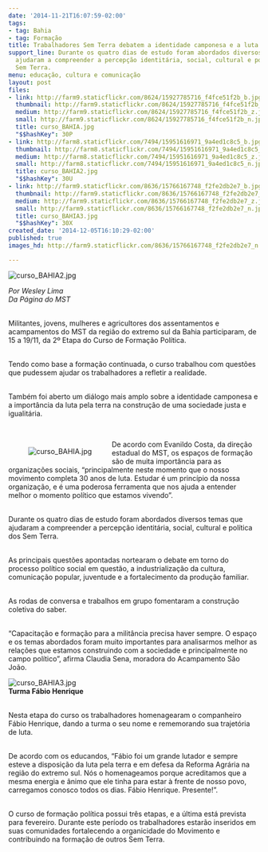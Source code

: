 ```yaml
---
date: '2014-11-21T16:07:59-02:00'
tags:
- tag: Bahia
- tag: Formação
title: Trabalhadores Sem Terra debatem a identidade camponesa e a luta pela terra
support_line: Durante os quatro dias de estudo foram abordados diversos temas que
  ajudaram a compreender a percepção identitária, social, cultural e política dos
  Sem Terra.
menu: educação, cultura e comunicação
layout: post
files:
- link: http://farm9.staticflickr.com/8624/15927785716_f4fce51f2b_b.jpg
  thumbnail: http://farm9.staticflickr.com/8624/15927785716_f4fce51f2b_t.jpg
  medium: http://farm9.staticflickr.com/8624/15927785716_f4fce51f2b_z.jpg
  small: http://farm9.staticflickr.com/8624/15927785716_f4fce51f2b_n.jpg
  title: curso_BAHIA.jpg
  "$$hashKey": 30P
- link: http://farm8.staticflickr.com/7494/15951616971_9a4ed1c8c5_b.jpg
  thumbnail: http://farm8.staticflickr.com/7494/15951616971_9a4ed1c8c5_t.jpg
  medium: http://farm8.staticflickr.com/7494/15951616971_9a4ed1c8c5_z.jpg
  small: http://farm8.staticflickr.com/7494/15951616971_9a4ed1c8c5_n.jpg
  title: curso_BAHIA2.jpg
  "$$hashKey": 30U
- link: http://farm9.staticflickr.com/8636/15766167748_f2fe2db2e7_b.jpg
  thumbnail: http://farm9.staticflickr.com/8636/15766167748_f2fe2db2e7_t.jpg
  medium: http://farm9.staticflickr.com/8636/15766167748_f2fe2db2e7_z.jpg
  small: http://farm9.staticflickr.com/8636/15766167748_f2fe2db2e7_n.jpg
  title: curso_BAHIA3.jpg
  "$$hashKey": 30X
created_date: '2014-12-05T16:10:29-02:00'
published: true
images_hd: http://farm9.staticflickr.com/8636/15766167748_f2fe2db2e7_n.jpg

---
```

<p><img alt="curso_BAHIA2.jpg" src="http://farm8.staticflickr.com/7494/15951616971_9a4ed1c8c5_b.jpg" /></p>

<p><em>Por Wesley Lima<br />
Da P&aacute;gina do MST</em></p>

<p><br />
Militantes, jovens, mulheres e agricultores dos assentamentos e acampamentos do MST da regi&atilde;o do extremo sul da Bahia participaram, de 15 a 19/11, da 2&ordm; Etapa do Curso de Forma&ccedil;&atilde;o Pol&iacute;tica.</p>

<p><br />
Tendo como base a forma&ccedil;&atilde;o continuada, o curso trabalhou com quest&otilde;es que pudessem ajudar os trabalhadores a refletir a realidade.</p>

<p><br />
Tamb&eacute;m foi aberto um di&aacute;logo mais amplo sobre a identidade camponesa e a import&acirc;ncia da luta pela terra na constru&ccedil;&atilde;o de uma sociedade justa e igualit&aacute;ria.</p>

<p>&nbsp;</p>

<figure class="image" style="float:left"><img alt="curso_BAHIA.jpg" src="http://farm9.staticflickr.com/8624/15927785716_f4fce51f2b_b.jpg" />
<figcaption></figcaption>
</figure>

<p>De acordo com Evanildo Costa, da dire&ccedil;&atilde;o estadual do MST, os espa&ccedil;os de forma&ccedil;&atilde;o s&atilde;o de muita import&acirc;ncia para as organiza&ccedil;&otilde;es sociais, &ldquo;principalmente neste momento que o nosso movimento completa 30 anos de luta. Estudar &eacute; um princ&iacute;pio da nossa organiza&ccedil;&atilde;o, e &eacute; uma poderosa ferramenta que nos ajuda a entender melhor o momento pol&iacute;tico que estamos vivendo&rdquo;.</p>

<p><br />
Durante os quatro dias de estudo foram abordados diversos temas que ajudaram a compreender a percep&ccedil;&atilde;o identit&aacute;ria, social, cultural e pol&iacute;tica dos Sem Terra.</p>

<p><br />
As principais quest&otilde;es apontadas nortearam o debate em torno do processo pol&iacute;tico social em quest&atilde;o, a industrializa&ccedil;&atilde;o da cultura, comunica&ccedil;&atilde;o popular, juventude e a fortalecimento da produ&ccedil;&atilde;o familiar.</p>

<p><br />
As rodas de conversa e trabalhos em grupo fomentaram a constru&ccedil;&atilde;o coletiva do saber.</p>

<p><br />
&ldquo;Capacita&ccedil;&atilde;o e forma&ccedil;&atilde;o para a milit&acirc;ncia precisa haver sempre. O espa&ccedil;o e os temas abordados foram muito importantes para analisarmos melhor as rela&ccedil;&otilde;es que estamos construindo com a sociedade e principalmente no campo pol&iacute;tico&rdquo;, afirma Claudia Sena, moradora do Acampamento S&atilde;o Jo&atilde;o.</p>

<p><img alt="curso_BAHIA3.jpg" src="http://farm9.staticflickr.com/8636/15766167748_f2fe2db2e7_b.jpg" /><br />
<strong>Turma F&aacute;bio Henrique</strong></p>

<p><br />
Nesta etapa do curso os trabalhadores homenagearam o companheiro F&aacute;bio Henrique, dando a turma o seu nome e rememorando sua trajet&oacute;ria de luta.</p>

<p><br />
De acordo com os educandos, &ldquo;F&aacute;bio foi um grande lutador e sempre esteve a disposi&ccedil;&atilde;o da luta pela terra e em defesa da Reforma Agr&aacute;ria na regi&atilde;o do extremo sul. N&oacute;s o homenageamos porque acreditamos que a mesma energia e &acirc;nimo que ele tinha para estar &agrave; frente de nosso povo, carregamos conosco todos os dias. F&aacute;bio Henrique. Presente!&rdquo;.</p>

<p><br />
O curso de forma&ccedil;&atilde;o pol&iacute;tica possui tr&ecirc;s etapas, e a &uacute;ltima est&aacute; prevista para fevereiro. Durante este per&iacute;odo os trabalhadores estar&atilde;o inseridos em suas comunidades fortalecendo a organicidade do Movimento e contribuindo na forma&ccedil;&atilde;o de outros Sem Terra.</p>
